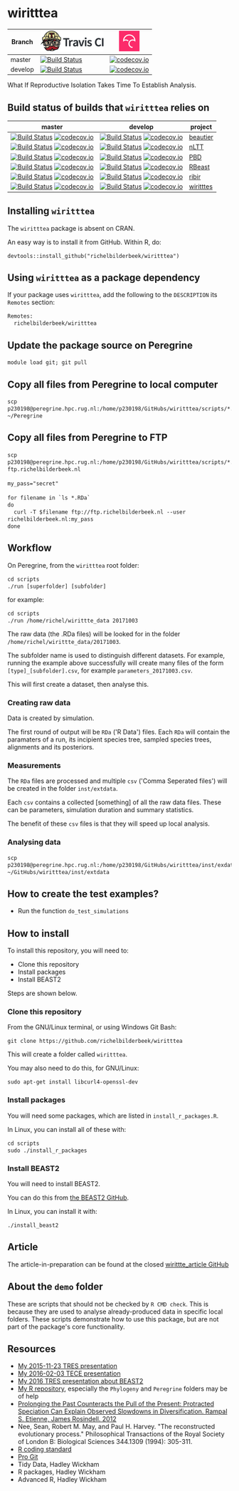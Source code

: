 # wiritttea

Branch|[![Travis CI logo](TravisCI.png)](https://travis-ci.org)|[![Codecov logo](Codecov.png)](https://www.codecov.io)
---|---|---
master|[![Build Status](https://travis-ci.org/richelbilderbeek/wiritttea.svg?branch=master)](https://travis-ci.org/richelbilderbeek/wiritttea)|[![codecov.io](https://codecov.io/github/richelbilderbeek/wiritttea/coverage.svg?branch=master)](https://codecov.io/github/richelbilderbeek/wiritttea/branch/master)
develop|[![Build Status](https://travis-ci.org/richelbilderbeek/wiritttea.svg?branch=develop)](https://travis-ci.org/richelbilderbeek/wiritttea)|[![codecov.io](https://codecov.io/github/richelbilderbeek/wiritttea/coverage.svg?branch=develop)](https://codecov.io/github/richelbilderbeek/wiritttea/branch/develop)

What If Reproductive Isolation Takes Time To Establish Analysis.

## Build status of builds that `wiritttea` relies on

master|develop|project
---|---|---
[![Build Status](https://travis-ci.org/richelbilderbeek/beautier.svg?branch=master)](https://travis-ci.org/richelbilderbeek/beautier) [![codecov.io](https://codecov.io/github/richelbilderbeek/beautier/coverage.svg?branch=master)](https://codecov.io/github/richelbilderbeek/beautier?branch=master) | [![Build Status](https://travis-ci.org/richelbilderbeek/beautier.svg?branch=develop)](https://travis-ci.org/richelbilderbeek/beautier) [![codecov.io](https://codecov.io/github/richelbilderbeek/beautier/coverage.svg?branch=master)](https://codecov.io/github/richelbilderbeek/beautier?branch=master) | [beautier](https://github.com/richelbilderbeek/beautier)
[![Build Status](https://travis-ci.org/richelbilderbeek/nLTT.svg?branch=master)](https://travis-ci.org/richelbilderbeek/nLTT) [![codecov.io](https://codecov.io/github/richelbilderbeek/nLTT/coverage.svg?branch=master)](https://codecov.io/github/richelbilderbeek/nLTT?branch=master) | [![Build Status](https://travis-ci.org/richelbilderbeek/nLTT.svg?branch=develop)](https://travis-ci.org/richelbilderbeek/nLTT) [![codecov.io](https://codecov.io/github/richelbilderbeek/nLTT/coverage.svg?branch=master)](https://codecov.io/github/richelbilderbeek/nLTT?branch=master) | [nLTT](https://github.com/richelbilderbeek/nLTT)
[![Build Status](https://travis-ci.org/rsetienne/PBD.svg?branch=master)](https://travis-ci.org/rsetienne/PBD) [![codecov.io](https://codecov.io/github/rsetienne/PBD/coverage.svg?branch=master)](https://codecov.io/github/rsetienne/PBD?branch=master) | [![Build Status](https://travis-ci.org/rsetienne/PBD.svg?branch=develop)](https://travis-ci.org/rsetienne/PBD) [![codecov.io](https://codecov.io/github/rsetienne/PBD/coverage.svg?branch=master)](https://codecov.io/github/rsetienne/PBD?branch=master) | [PBD](https://github.com/rsetienne/PBD)
[![Build Status](https://travis-ci.org/beast-dev/RBeast.svg?branch=master)](https://travis-ci.org/beast-dev/RBeast) [![codecov.io](https://codecov.io/github/beast-dev/RBeast/coverage.svg?branch=master)](https://codecov.io/github/beast-dev/RBeast?branch=master) | [![Build Status](https://travis-ci.org/beast-dev/RBeast.svg?branch=develop)](https://travis-ci.org/beast-dev/RBeast) [![codecov.io](https://codecov.io/github/beast-dev/RBeast/coverage.svg?branch=master)](https://codecov.io/github/beast-dev/RBeast?branch=master) | [RBeast](https://github.com/beast-dev/RBeast)
[![Build Status](https://travis-ci.org/richelbilderbeek/ribir.svg?branch=master)](https://travis-ci.org/richelbilderbeek/ribir) [![codecov.io](https://codecov.io/github/richelbilderbeek/ribir/coverage.svg?branch=master)](https://codecov.io/github/richelbilderbeek/ribir?branch=master) | [![Build Status](https://travis-ci.org/richelbilderbeek/ribir.svg?branch=develop)](https://travis-ci.org/richelbilderbeek/ribir) [![codecov.io](https://codecov.io/github/richelbilderbeek/ribir/coverage.svg?branch=master)](https://codecov.io/github/richelbilderbeek/ribir?branch=master) | [ribir](https://github.com/richelbilderbeek/ribir)
[![Build Status](https://travis-ci.org/richelbilderbeek/wiritttes.svg?branch=master)](https://travis-ci.org/richelbilderbeek/wiritttes) [![codecov.io](https://codecov.io/github/richelbilderbeek/wiritttes/coverage.svg?branch=master)](https://codecov.io/github/richelbilderbeek/wiritttes?branch=master) | [![Build Status](https://travis-ci.org/richelbilderbeek/wiritttes.svg?branch=develop)](https://travis-ci.org/richelbilderbeek/wiritttes) [![codecov.io](https://codecov.io/github/richelbilderbeek/wiritttes/coverage.svg?branch=master)](https://codecov.io/github/richelbilderbeek/wiritttes?branch=master) | [wiritttes](https://github.com/richelbilderbeek/wiritttes)

## Installing `wiritttea`

The `wiritttea` package is absent on CRAN.

An easy way is to install it from GitHub. Within R, do:

```
devtools::install_github("richelbilderbeek/wiritttea")
```

## Using `wiritttea` as a package dependency

If your package uses `wiritttea`, add the following to the `DESCRIPTION` its `Remotes` section:

```
Remotes:
  richelbilderbeek/wiritttea
```

## Update the package source on Peregrine

```
module load git; git pull
```

## Copy all files from Peregrine to local computer

```
scp p230198@peregrine.hpc.rug.nl:/home/p230198/GitHubs/wiritttea/scripts/*.* ~/Peregrine
```

## Copy all files from Peregrine to FTP

```
scp p230198@peregrine.hpc.rug.nl:/home/p230198/GitHubs/wiritttea/scripts/*.RDa ftp.richelbilderbeek.nl

my_pass="secret"

for filename in `ls *.RDa`
do
  curl -T $filename ftp://ftp.richelbilderbeek.nl --user richelbilderbeek.nl:my_pass
done
```

## Workflow

On Peregrine, from the `wiritttea` root folder:

```
cd scripts
./run [superfolder] [subfolder]
```

for example:

```
cd scripts
./run /home/richel/wirittte_data 20171003
```

The raw data (the .RDa files) will be looked for in the folder `/home/richel/wirittte_data/20171003`.

The subfolder name is used to distinguish different datasets. For example, running
the example above successfully will create many files of the form `[type]_[subfolder].csv`,
for example `parameters_20171003.csv`.

This will first create a dataset, then analyse this.

### Creating raw data

Data is created by simulation.

The first round of output will be `RDa` ('R Data') files.
Each `RDa` will contain the paramaters of a run, its incipient species tree, sampled species trees, alignments and its posteriors.

### Measurements

The `RDa` files are processed and multiple `csv` ('Comma Seperated files') will be created in the folder `inst/extdata`.

Each `csv` contains a collected [something] of all the raw data files. These can be parameters, simulation duration
and summary statistics.

The benefit of these `csv` files is that they will speed up local analysis. 

### Analysing data

```
scp p230198@peregrine.hpc.rug.nl:/home/p230198/GitHubs/wiritttea/inst/exdata/*.csv ~/GitHubs/wiritttea/inst/extdata
```

## How to create the test examples?

 * Run the function `do_test_simulations`

## How to install

To install this repository, you will need to:

 * Clone this repository
 * Install packages
 * Install BEAST2

Steps are shown below.

### Clone this repository

From the GNU/Linux terminal, or using Windows Git Bash:

```
git clone https://github.com/richelbilderbeek/wiritttea
```

This will create a folder called `wiritttea`. 

You may also need to do this, for GNU/Linux:

```
sudo apt-get install libcurl4-openssl-dev
```

### Install packages

You will need some packages, which are listed in `install_r_packages.R`.

In Linux, you can install all of these with:

```
cd scripts
sudo ./install_r_packages
```

### Install BEAST2

You will need to install BEAST2. 

You can do this from [the BEAST2 GitHub](https://github.com/CompEvol/beast2).

In Linux, you can install it with:

```
./install_beast2
```

## Article

The article-in-preparation can be found
at the closed [wirittte_article GitHub](https://github.com/richelbilderbeek/wirittte_article)

## About the `demo` folder

These are scripts that should not be checked by `R CMD check`.
This is because they are used to analyse already-produced data in specific
local folders. These scripts demonstrate how to use this package, but are not 
part of the package's core functionality.

## Resources

 * [My 2015-11-23 TRES presentation](https://github.com/richelbilderbeek/Science/blob/master/Bilderbeek20151123TresMeeting/20151123TresMeeting.pdf)
 * [My 2016-02-03 TECE presentation](https://github.com/richelbilderbeek/Science/blob/master/Bilderbeek20160203TeceMeeting/20160203TeceMeeting.pdf)
 * [My 2016 TRES presentation about BEAST2](https://github.com/richelbilderbeek/Science/blob/master/Bilderbeek2016Beast/Bilderbeek2016Beast.pdf)
 * [My R repository](https://github.com/richelbilderbeek/R), especially the `Phylogeny` and `Peregrine` folders may be of help
 * [Prolonging the Past Counteracts the Pull of the Present: Protracted Speciation Can Explain Observed Slowdowns in Diversification. Rampal S. Etienne, James Rosindell. 2012](http://sysbio.oxfordjournals.org/content/61/2/204)
 * Nee, Sean, Robert M. May, and Paul H. Harvey. "The reconstructed evolutionary process." Philosophical Transactions of the Royal Society of London B: Biological Sciences 344.1309 (1994): 305-311.
 * [R coding standard](https://github.com/richelbilderbeek/R-CodingStandard)
 * [Pro Git](https://git-scm.com/book/en/v2)
 * Tidy Data, Hadley Wickham
 * R packages, Hadley Wickham
 * Advanced R, Hadley Wickham
